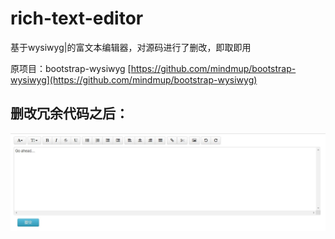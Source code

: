 # rich-text-editor
基于wysiwyg|的富文本编辑器，对源码进行了删改，即取即用


原项目：bootstrap-wysiwyg [https://github.com/mindmup/bootstrap-wysiwyg](https://github.com/mindmup/bootstrap-wysiwyg)

## 删改冗余代码之后：

![index.JPG](https://github.com/KamyoChae/rich-text-editor/blob/master/index.JPG)

